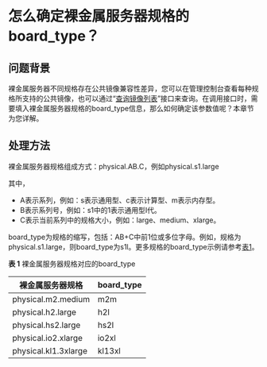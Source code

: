 # 怎么确定裸金属服务器规格的board\_type？<a name="bms_faq_1601"></a>

## 问题背景<a name="section747243020476"></a>

裸金属服务器不同规格存在公共镜像兼容性差异，您可以在管理控制台查看每种规格所支持的公共镜像，也可以通过“[查询镜像列表](https://support.huaweicloud.com/api-ims/ims_03_0602.html)”接口来查询。在调用接口时，需要填入裸金属服务器规格的board\_type信息，那么如何确定该参数值呢？本章节为您详解。

## 处理方法<a name="section91113735411"></a>

裸金属服务器规格组成方式：physical.AB.C，例如physical.s1.large

其中，

-   A表示系列，例如：s表示通用型、c表示计算型、m表示内存型。
-   B表示系列号，例如：s1中的1表示通用型I代。
-   C表示当前系列中的规格大小，例如：large、medium、xlarge。

board\_type为规格的缩写，包括：AB+C中前1位或多位字母。例如，规格为physical.s1.large，则board\_type为s1l。更多规格的board\_type示例请参考[表1](#table498012513417)。

**表 1**  裸金属服务器规格对应的board\_type

|裸金属服务器规格|board_type|
|--|--|
|physical.m2.medium|m2m|
|physical.h2.large|h2l|
|physical.hs2.large|hs2l|
|physical.io2.xlarge|io2xl|
|physical.kl1.3xlarge|kl13xl|


